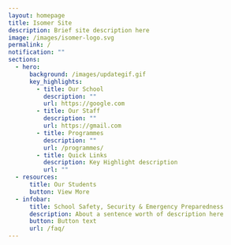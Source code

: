 ```yaml
---
layout: homepage
title: Isomer Site
description: Brief site description here
image: /images/isomer-logo.svg
permalink: /
notification: ""
sections:
  - hero:
      background: /images/updategif.gif
      key_highlights:
        - title: Our School
          description: ""
          url: https://google.com
        - title: Our Staff
          description: ""
          url: https://gmail.com
        - title: Programmes
          description: ""
          url: /programmes/
        - title: Quick Links
          description: Key Highlight description
          url: ""
  - resources:
      title: Our Students
      button: View More
  - infobar:
      title: School Safety, Security & Emergency Preparedness
      description: About a sentence worth of description here
      button: Button text
      url: /faq/
---
```

